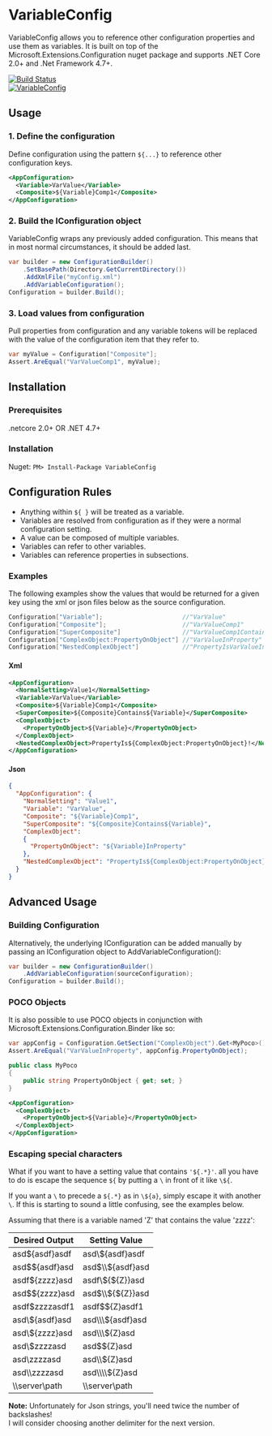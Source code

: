 # VariableConfig
VariableConfig allows you to reference other configuration properties and use them as variables. It is built on top of the Microsoft.Extensions.Configuration nuget package and supports .NET Core 2.0+ and .Net Framework 4.7+.

[![Build Status](https://ellenfieldn.visualstudio.com/_apis/public/build/definitions/d7ac75f4-5c38-4929-a555-46f4f500827f/3/badge)](https://ellenfieldn.visualstudio.com/VariableConfig/_build/index?&definitionId=3)  
[![VariableConfig](https://img.shields.io/nuget/v/VariableConfig.svg?maxAge=3600)](https://www.nuget.org/packages/VariableConfig/)
## Usage
### 1. Define the configuration
Define configuration using the pattern `${...}` to reference other configuration keys.
```xml
<AppConfiguration>
  <Variable>VarValue</Variable>
  <Composite>${Variable}Comp1</Composite>
</AppConfiguration>
```

### 2. Build the IConfiguration object
VariableConfig wraps any previously added configuration. This means that in most normal circumstances, it should be added last.
```C#
var builder = new ConfigurationBuilder()
    .SetBasePath(Directory.GetCurrentDirectory())
    .AddXmlFile("myConfig.xml")
    .AddVariableConfiguration();
Configuration = builder.Build();
```

### 3. Load values from configuration
Pull properties from configuration and any variable tokens will be replaced with the value of the configuration item that they refer to.
```C#
var myValue = Configuration["Composite"];
Assert.AreEqual("VarValueComp1", myValue);
```
## Installation
### Prerequisites
.netcore 2.0+ OR .NET 4.7+
### Installation
Nuget:
`PM> Install-Package VariableConfig`

## Configuration Rules
- Anything within `${ }` will be treated as a variable.
- Variables are resolved from configuration as if they were a normal configuration setting.
- A value can be composed of multiple variables.
- Variables can refer to other variables.
- Variables can reference properties in subsections.

### Examples
The following examples show the values that would be returned for a given key using the xml or json files below as the source configuration.
```C#
Configuration["Variable"];                      //"VarValue"
Configuration["Composite"];                     //"VarValueComp1"
Configuration["SuperComposite"]                 //"VarValueComp1ContainsVarValue"
Configuration["ComplexObject:PropertyOnObject"] //"VarValueInProperty"
Configuration["NestedComplexObject"]            //"PropertyIsVarValueInProperty!"
```

#### Xml
```xml
<AppConfiguration>
  <NormalSetting>Value1</NormalSetting>
  <Variable>VarValue</Variable>
  <Composite>${Variable}Comp1</Composite>
  <SuperComposite>${Composite}Contains${Variable}</SuperComposite>
  <ComplexObject>
    <PropertyOnObject>${Variable}</PropertyOnObject>
  </ComplexObject>
  <NestedComplexObject>PropertyIs${ComplexObject:PropertyOnObject}!</NestedComplexObject>
</AppConfiguration>
```
#### Json
```json
{
  "AppConfiguration": {
    "NormalSetting": "Value1",
    "Variable": "VarValue",
    "Composite": "${Variable}Comp1",
    "SuperComposite": "${Composite}Contains${Variable}",
    "ComplexObject":
    {
      "PropertyOnObject": "${Variable}InProperty"
    },
    "NestedComplexObject": "PropertyIs${ComplexObject:PropertyOnObject}!"
  }
}
```

## Advanced Usage

### Building Configuration
Alternatively, the underlying IConfiguration can be added manually by passing an IConfiguration object to AddVariableConfiguration():
```C#
var builder = new ConfigurationBuilder()
    .AddVariableConfiguration(sourceConfiguration);
Configuration = builder.Build();
```

### POCO Objects
It is also possible to use POCO objects in conjunction with Microsoft.Extensions.Configuration.Binder like so:
```C#
var appConfig = Configuration.GetSection("ComplexObject").Get<MyPoco>();
Assert.AreEqual("VarValueInProperty", appConfig.PropertyOnObject);

public class MyPoco
{
    public string PropertyOnObject { get; set; }
}
```
```xml
<AppConfiguration>
  <ComplexObject>
    <PropertyOnObject>${Variable}</PropertyOnObject>
  </ComplexObject>
</AppConfiguration>
```

### Escaping special characters
What if you want to have a setting value that contains `'${.*}'`. all you have to do is escape the sequence `${` by putting a `\` in front of it like `\${`.

If you want a `\` to precede a `${.*}` as in `\${a}`, simply escape it with another `\`. If this is starting to sound a little confusing, see the examples below.

Assuming that there is a variable named 'Z' that contains the value 'zzzz':

| Desired Output | Setting Value       |
| -------------- | ------------------- |
| asd${asdf}asdf  | asd\\${asdf}asdf |
| asd$${asdf}asd  | asd$\\${asdf}asd |
| asdf${zzzz}asd  | asdf\\${${Z}}asd |
| asd$${zzzz}asd  | asd$\\${${Z}}asd |
| asdf$zzzzasdf1    | asdf$$\{Z}asdf1   |
| asd\\${asdf}asd | asd\\\\\\${asdf}asd  |
| asd\\${zzzz}asd | asd\\\\\\${Z}asd  |
| asd\\$zzzzasd     |  asd$${Z}asd   |
| asd\\zzzzasd      | asd\\\\${Z}asd  |
| asd\\\\zzzzasd   | asd\\\\\\\\${Z}asd |
| \\\\server\\path | \\\\server\\path |

**Note:** Unfortunately for Json strings, you'll need twice the number of backslashes!  
I will consider choosing another delimiter for the next version.

